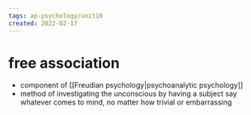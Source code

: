 ```yaml
---
tags: ap-psychology/unit10 
created: 2022-02-17
---
```


# free association

- component of [[Freudian psychology|psychoanalytic psychology]]
- method of investigating the unconscious by having a subject say whatever comes to mind, no matter how trivial or embarrassing 
